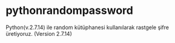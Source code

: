 # pythonrandompassword
Python(v.2.7.14)  ile  random kütüphanesi kullanılarak rastgele şifre üretiyoruz. (Version 2.7.14)
